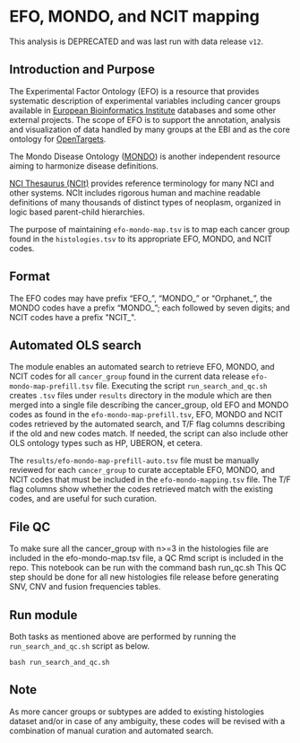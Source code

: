 # EFO, MONDO, and NCIT mapping
This analysis is DEPRECATED and was last run with data release `v12`.

## Introduction and Purpose

The Experimental Factor Ontology (EFO) is a resource that provides systematic description of experimental variables including cancer groups available in [European Bioinformatics Institute](https://www.ebi.ac.uk/) databases and some other external projects. 
The scope of EFO is to support the annotation, analysis and visualization of data handled by many groups at the EBI and as the core ontology for [OpenTargets](https://www.opentargets.org/).

The Mondo Disease Ontology ([MONDO](https://obofoundry.org/ontology/mondo.html)) is another independent resource aiming to harmonize disease definitions. 

[NCI Thesaurus (NCIt)](https://ncithesaurus.nci.nih.gov/ncitbrowser/pages/home.jsf?version=22.04d) provides reference terminology for many NCI and other systems. NCIt includes rigorous human and machine readable definitions of many thousands of distinct types of neoplasm, organized in logic based parent-child hierarchies.

The purpose of maintaining `efo-mondo-map.tsv` is to map each cancer group found in the `histologies.tsv` to its appropriate EFO,  MONDO, and NCIT codes.

## Format

The EFO codes may have prefix “EFO_”, “MONDO_” or “Orphanet_”, the MONDO codes have a prefix “MONDO_”; each followed by seven digits; and NCIT codes have a prefix "NCIT_".

## Automated OLS search
The module enables an automated search to retrieve EFO, MONDO, and NCIT codes for all `cancer_group` found in the current data release `efo-mondo-map-prefill.tsv` file. Executing the script `run_search_and_qc.sh` creates `.tsv` files under `results` directory in the module which are then merged into a single file describing the cancer_group, old EFO and MONDO codes as found in the `efo-mondo-map-prefill.tsv`, EFO, MONDO and NCIT codes retrieved by the automated search, and T/F flag columns describing if the old and new codes match. If needed, the script can also include other OLS ontology types such as HP, UBERON, et cetera.


The `results/efo-mondo-map-prefill-auto.tsv` file must be manually reviewed for each `cancer_group` to curate acceptable EFO, MONDO, and NCIT codes that must be included in the `efo-mondo-mapping.tsv` file. The T/F flag columns show whether the codes retrieved match with the existing codes, and are useful for such curation.


## File QC
To make sure all the cancer_group with n>=3 in the histologies file are included in the efo-mondo-map.tsv file, a QC Rmd script is included in the repo. This notebook can be run with the command bash run_qc.sh This QC step should be done for all new histologies file release before generating SNV, CNV and fusion frequencies tables.


## Run module
Both tasks as mentioned above are performed by running the `run_search_and_qc.sh` script as below.

`bash run_search_and_qc.sh`


## Note
As more cancer groups or subtypes are added to existing histologies dataset and/or in case of any ambiguity, these codes will be revised with a combination of manual curation and automated search.
